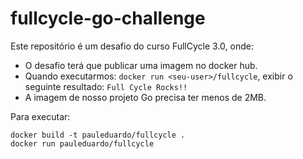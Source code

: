 # fullcycle-go-challenge

Este repositório é um desafio do curso FullCycle 3.0, onde:
- O desafio terá que publicar uma imagem no docker hub. 
- Quando executarmos: `docker run <seu-user>/fullcycle`, exibir o seguinte resultado: `Full Cycle Rocks!!`
- A imagem de nosso projeto Go precisa ter menos de 2MB.

Para executar:
```
docker build -t pauleduardo/fullcycle .
docker run pauleduardo/fullcycle
```
